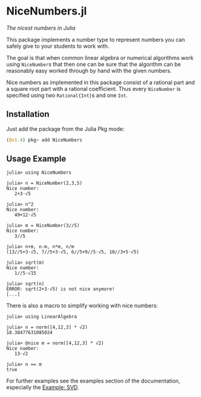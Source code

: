# NiceNumbers.jl
*The nicest numbers in Julia*

This package implements a number type to represent numbers you can safely give to
your students to work with.

The goal is that when common linear algebra or numerical algorithms work using `NiceNumber`s
that then one can be sure that the algorithm can be reasonably easy worked through by hand
with the given numbers.

Nice numbers as implemented in this package consist of a rational part and a square root part with
a rational coefficient. Thus every `NiceNumber` is specified using two `Rational{Int}`s and one `Int`.

## Installation

Just add the package from the Julia Pkg mode:
```julia
(@v1.4) pkg> add NiceNumbers
```

## Usage Example

```jldoctest index
julia> using NiceNumbers

julia> n = NiceNumber(2,3,5)
Nice number:
   2+3⋅√5

julia> n^2
Nice number:
   49+12⋅√5

julia> m = NiceNumber(3//5)
Nice number:
   3//5

julia> n+m, n-m, n*m, n/m
(13//5+3⋅√5, 7//5+3⋅√5, 6//5+9//5⋅√5, 10//3+5⋅√5)

julia> sqrt(m)
Nice number:
   1//5⋅√15

julia> sqrt(n)
ERROR: sqrt(2+3⋅√5) is not nice anymore!
[...]
```

There is also a macro to simplify working with nice numbers:
```jldoctest index
julia> using LinearAlgebra

julia> n = norm([4,12,3] * √2)
18.38477631085024

julia> @nice m = norm([4,12,3] * √2)
Nice number:
   13⋅√2

julia> n == m
true
```

For further examples see the examples section of the documentation,
especially the [Example: SVD](@ref).
